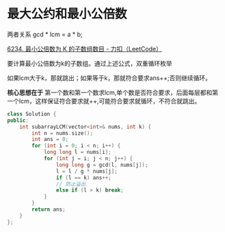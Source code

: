 # 最大公约和最小公倍数

两者关系 gcd * lcm = a * b;

[6234. 最小公倍数为 K 的子数组数目 - 力扣（LeetCode）](https://leetcode.cn/problems/number-of-subarrays-with-lcm-equal-to-k/submissions/)

要计算最小公倍数为k的子数组。通过上述公式，双重循环枚举

如果lcm大于k，那就跳出；如果等于k，那就符合要求ans++;否则继续循环。

**核心思想在于** 第一个数和第一个数求lcm,单个数是否符合要求，后面每层都和第一个lcm，这样保证符合要求就++,可能符合要求就循环，不符合就跳出。

```c++
class Solution {
public:
    int subarrayLCM(vector<int>& nums, int k) {
        int n = nums.size();
        int ans = 0;
        for (int i = 0; i < n; i++) {
            long long l = nums[i];
            for (int j = i; j < n; j++) {
                long long g = gcd(l, nums[j]);
                l = l / g * nums[j];
                if (l == k) ans++;
                // 防止溢出
                else if (l > k) break;
            }
        }
        return ans;
    }
};
```

